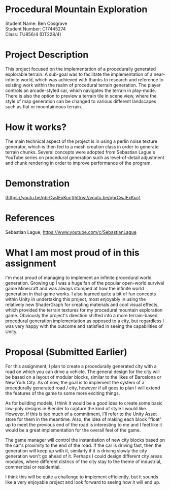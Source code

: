 # Procedural Mountain Exploration
Student Name: Ben Cosgrave<br>
Student Number: C17445274<br>
Class: TU856/4 (DT228/4)

# Project Description
This project focused on the implementation of a procedurally generated explorable terrain. A sub-goal was to facilitate the implementation of a near-infinite world, which was achieved with thanks to research and reference to existing work within the realm of procedural terrain generation. The player controls an arcade-styled car, which navigates the terrain in play-mode. There is also the option to preview a terrain tile in scene view, where the style of map generation can be changed to various different landscapes such as flat or mountaineous terrain.

# How it works?
The main technical aspect of the project is in using a perlin noise texture generator, which is then fed to a mesh creation class in order to generate terrain chunks. Several concepts were adopted from Sebastian Lague's YouTube series on procedural generation such as level-of-detail adjustment and chunk rendering in order to improve performance of the program.

# Demonstration
[https://youtu.be/qbrCwJExKuc](https://youtu.be/qbrCwJExKuc)

# References
Sebastian Lague, https://www.youtube.com/c/SebastianLague 

# What I am most proud of in this assignment
I'm most proud of managing to implement an infinite procedural world generation. Growing up I was a huge fan of the popular open-world survival game Minecraft and was always stumped at how the infinite world generation in that game works. I also learned quite a bit of fun concepts within Unity in undertaking this project, most enjoyably in using the relatively new ShaderGraph for creating materials and cool visual effects, which provided the terrain textures for my procedural mountain exploration game. Obviously the project's direction shifted into a more terrain-based procedural generation implementation as opposed to a city, but regardless I was very happy with the outcome and satisfied in seeing the capabilities of Unity.

# Proposal (Submitted Earlier)

For this assignment, I plan to create a procedurally generated city with a road on which you can drive a vehicle.
The general design for the city will be based on a layout of modular blocks, similar to the likes of Barcelona or New York City.
As of now, the goal is to implement the system of a procedurally generated road / city, however if all goes to plan I will extend the features of the game to some more exciting things.

As for building models, I think it would be a good idea to create some basic low-poly designs in Blender to capture the kind of style I would like. However, if this is too much of a commitment, I'll refer to the Unity Asset store for them in the meantime. Also, the idea of making each block "float" up to meet the previous end of the road is interesting to me and I feel like it would be a great implementation for the overall feel of the game.

The game manager will control the instantiation of new city blocks based on the car's proximity to the end of the road. If the car is driving fast, then the generation will keep up with it, similarly if it is driving slowly the city generation won't go ahead of it. Perhaps I could design different city areas modules, where different districs of the city stay to the theme of industrial, commericial or residential.

I think this will be quite a challenge to implement efficiently, but it sounds like a very enjoyable project and look forward to seeing how it will end up.
